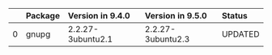 <!-- markdown-link-check-disable -->

|    | Package   | Version in 9.4.0   | Version in 9.5.0   | Status   |
|---:|:----------|:-------------------|:-------------------|:---------|
|  0 | gnupg     | 2.2.27-3ubuntu2.1  | 2.2.27-3ubuntu2.3  | UPDATED  |